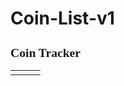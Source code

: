 # Coin-List-v1
<head><title>Coin Tracker</title></head>
<meta http-equiv="refresh" content="300"> 
<h1 style="font-family:verdana;font-size:140%;">Coin Tracker</h1>

<table style="width:100%">

<tr>
 <td>
  <script type="text/javascript" src="https://files.coinmarketcap.com/static/widget/currency.js"></script>
  <div class="coinmarketcap-currency-widget" data-currency="bitcoin" data-base="USD" data-secondary=""></div>
 </td>

 <td> 
  <script type="text/javascript" src="https://files.coinmarketcap.com/static/widget/currency.js"></script>
  <div class="coinmarketcap-currency-widget" data-currency="nexus" data-base="USD"  data-secondary="BTC"></div>
 </td>

 <td> 
  <script type="text/javascript" src="https://files.coinmarketcap.com/static/widget/currency.js"></script>
  <div class="coinmarketcap-currency-widget" data-currency="bitbay" data-base="USD"  data-secondary="BTC"></div>
 </td>
</tr>

</table> 
